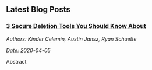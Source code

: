 ## Latest Blog Posts

### [3 Secure Deletion Tools You Should Know About](secure_deletion.md)

_Authors: Kinder Celemin, Austin Jansz, Ryan Schuette_

_Date: 2020-04-05_

Abstract